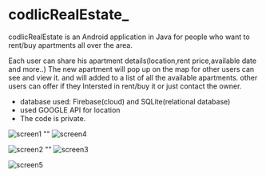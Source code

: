 # codlicRealEstate_

codlicRealEstate is an Android application in Java for people who want to rent/buy apartments all over the area.

Each user can share his apartment details(location,rent price,available date and more..)
The new apartment will pop up on the map for other users can see and view it. and will added to a list of all the available apartments.
other users can offer if they Intersted in rent/buy it or just contact the owner.

* database used: Firebase(cloud) and SQLite(relational database) <br>
* used GOOGLE API for location <br>
* The code is private. 

![screen1](http://i.imgur.com/uQlf8rz.png) ""  ![screen4](http://i.imgur.com/16dcNlE.png)

![screen2](http://i.imgur.com/T0EqkYT.png) "" ![screen3](http://i.imgur.com/XE0n7Sk.png)

![screen5](http://i.imgur.com/APsQY2V.png)

